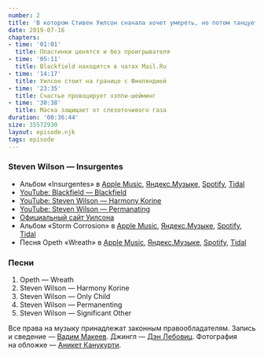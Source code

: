 ```yaml
---
number: 2
title: 'В котором Стивен Уилсон сначала хочет умереть, но потом танцует с индийскими женщинами'
date: 2019-07-16
chapters:
- time: '01:01'
  title: Пластинки ценятся и без проигрывателя
- time: '05:11'
  title: Blackfield находится в чатах Mail.Ru
- time: '14:17'
  title: Уилсон стоит на границе с Финляндией
- time: '23:35'
  title: Счастье провоцирует хэппи-шейминг
- time: '30:38'
  title: Маска защищает от слезоточивого газа
duration: '00:36:44'
size: 35572930
layout: episode.njk
tags: episode
---
```


### Steven Wilson — Insurgentes

- Альбом «Insurgentes» в
  [Apple Music](https://music.apple.com/album/1119733844),
  [Яндекс.Музыке](https://music.yandex.ru/album/3528213),
  [Spotify](https://open.spotify.com/album/0Y3eZqsEK2g4T6ecqw8ucR),
  [Tidal](https://tidal.com/browse/album/61519279)
- [YouTube: Blackfield — Blackfield](https://youtu.be/FF79zvZok48)
- [YouTube: Steven Wilson — Harmony Korine](https://youtu.be/BClzBQmZZBc)
- [YouTube: Steven Wilson — Permanating](https://youtu.be/K0gryiltJo0)
- [Официальный сайт Уилсона](http://stevenwilsonhq.com/sw/)
- Альбом «Storm Corrosion» в
  [Apple Music](https://music.apple.com/album/513304361),
  [Яндекс.Музыке](https://music.yandex.ru/album/453359),
  [Spotify](https://open.spotify.com/album/2hfMN1T3sh5q3j84lw7ZcU),
  [Tidal](https://tidal.com/browse/album/74152098)
- Песня Opeth «Wreath» в
  [Apple Music](https://music.apple.com/ru/album/wreath/1046805594?i=1046805777),
  [Яндекс.Музыке](https://music.yandex.ru/album/3028066/track/852100),
  [Spotify](https://open.spotify.com/track/3ME1tkGSWWeEZKIzRrnIVH),
  [Tidal](https://tidal.com/browse/track/52261004)

### Песни

1. Opeth — Wreath
2. Steven Wilson — Harmony Korine
3. Steven Wilson — Only Child
4. Steven Wilson — Permanenting
5. Steven Wilson — Significant Other

Все права на музыку принадлежат законным правообладателям. Запись и сведение — [Вадим Макеев](https://twitter.com/pepelsbey). Джингл — [Дэн Лебовиц](https://www.youtube.com/channel/UC38A5qHrlc_Zgua7vL4b96w). Фотография на обложке — [Аникет Канукурти](https://unsplash.com/photos/Df9klaBayQU).
